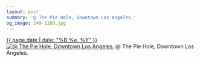 ```yaml
---
layout: post
summary: '@ The Pie Hole, Downtown Los Angeles.'
og_image: 249-1280.jpg
---
```


<p>
  <time><a href="/249">{{ page.date | date: "%B %e, %Y" }}</a></time>
  <a href="/249"><img src="{{ site.assets_url }}/249-640.jpg" srcset="{{ site.assets_url }}/249-1280.jpg 1280w, {{ site.assets_url }}/249-960.jpg 960w, {{ site.assets_url }}/249-640.jpg 640w, {{ site.assets_url }}/249-320.jpg 320w" sizes="(min-width: 700px) 50vw, calc(100vw - 2rem)" alt="@ The Pie Hole, Downtown Los Angeles." /></a>
  <span>@ The Pie Hole, Downtown Los Angeles.</span>
</p>
